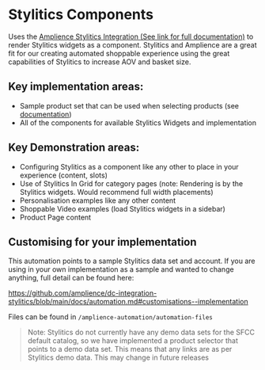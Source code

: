 # Stylitics Components

Uses the [Amplience Stylitics Integration (See link for full documentation)](https://github.com/amplience/dc-integration-stylitics) to render Stylitics widgets as a component. Stylitics and Amplience are a great fit for our creating automated shoppable experience using the great capabilities of Stylitics to increase AOV and basket size.

## Key implementation areas:
* Sample product set that can be used when selecting products (see [documentation](https://github.com/amplience/dc-integration-middleware/blob/main/docs/vendor/commerce/rest.md))
* All of the components for available Stylitics Widgets and implementation

## Key Demonstration areas:
* Configuring Stylitics as a component like any other to place in your experience (content, slots)
* Use of Stylitics In Grid for category pages (note: Rendering is by the Stylitics widgets. Would recommend full width placements)
* Personalisation examples like any other content
* Shoppable Video examples (load Stylitics widgets in a sidebar)
* Product Page content

## Customising for your implementation
This automation points to a sample Stylitics data set and account. If you are using in your own implementation as a sample and wanted to change anything, full detail can be found here: 

https://github.com/amplience/dc-integration-stylitics/blob/main/docs/automation.md#customisations--implementation

Files can be found in `/amplience-automation/automation-files`


> Note: Stylitics do not currently have any demo data sets for the SFCC default catalog, so we have implemented a product selector that points to a demo data set. This means that any links are as per Stylitics demo data. This may change in future releases 
